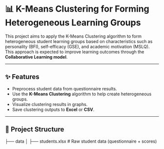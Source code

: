 # 📊 K-Means Clustering for Forming Heterogeneous Learning Groups

This project aims to apply the K-Means Clustering algorithm to form heterogeneous student learning groups based on characteristics such as personality (BFI), self-efficacy (GSE), and academic motivation (MSLQ).
This approach is expected to improve learning outcomes through the **Collaborative Learning model**.

---

## ✨ Features
- Preprocess student data from questionnaire results.
- Use the **K-Means Clustering** algorithm to help create heterogeneous groups.
- Visualize clustering results in graphs.
- Save clustering outputs to **Excel** or **CSV**.

---

## 📂 Project Structure
├── data
│ ├── students.xlsx # Raw student data (questionnaire + scores)
